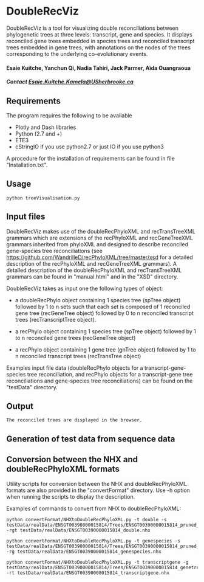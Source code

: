 # DoubleRecViz
DoubleRecViz is a tool for visualizing double reconciliations between phylogenetic trees at three levels: transcript, gene and species. It displays reconciled gene trees embedded in species trees and reconciled transcript trees embedded in gene trees, with annotations on the nodes of the trees corresponding to the underlying co-evolutionary events.

#### Esaie Kuitche, Yanchun Qi, Nadia Tahiri, Jack Parmer, Aïda Ouangraoua

##### Contact Esaie.Kuitche.Kamela@USherbrooke.ca

## Requirements
The program requires the following to be available
- Plotly and Dash libraries
- Python (2.7 and +) 
- ETE3 
- cStringIO if you use python2.7 or just IO if you use python3

A procedure for the installation of requirements can be found in file "Installation.txt".

## Usage
```
python treeVisualisation.py
```

## Input files

DoubleRecViz makes use of the doubleRecPhyloXML and recTransTreeXML grammars which are extensions of the recPhyloXML and recGeneTreeXML grammars inherited from phyloXML and designed to describe reconciled gene-species tree reconciliations (see https://github.com/WandrilleD/recPhyloXML/tree/master/xsd for a detailed description of the recPhyloXML and recGeneTreeXML grammars). A detailed description of the doubleRecPhyloXML and recTransTreeXML grammars can be found in "manual.html" and in the "XSD" directory. 

DoubleRecViz takes as input one the following types of object:

 - a doubleRecPhylo object containing 1 species tree (spTree object) followed by 1 to n sets such that each set is composed of 1 reconciled gene tree (recGeneTree object) followed by 0 to n reconciled transcript trees (recTranscriptTree object).

 - a recPhylo object containing 1 species tree (spTree object) followed by 1 to n reconciled gene trees (recGeneTree object)

 - a recPhylo object containing 1 gene tree (gnTree object) followed by 1 to n reconciled transcript trees (recTransTree object) 

Examples input file data (doubleRecPhylo objects for a transcript-gene-species tree reconciliation, and recPhylo objects for a transcript-gene tree reconciliations and gene-species tree reconciliations) can be found on the "testData" directory.

## Output

```
The reconciled trees are displayed in the browser.
```

## Generation of test data from sequence data


## Conversion between the NHX and doubleRecPhyloXML formats

Utility scripts for conversion between the NHX and doubleRecPhyloXML formats are also provided in the "convertFormat" directory. Use -h option when running the scripts to display the description.

Examples of commands to convert from  NHX to doubleRecPhyloXML:

```
python convertFormat/NHXtoDoubleRecPhyloXML.py -t double -s testData/realData/ENSGT00390000015814/Trees/ENSGT00390000015814_pruned_speciestree.nw -rgt testData/realData/ENSGT00390000015814_double.nhx 
```

```
python convertFormat/NHXtoDoubleRecPhyloXML.py -t genespecies -s testData/realData/ENSGT00390000015814/Trees/ENSGT00390000015814_pruned_speciestree.nw -rg testData/realData/ENSGT00390000015814_genespecies.nhx 
```

```
python convertFormat/NHXtoDoubleRecPhyloXML.py -t transcriptgene -g testData/realData/ENSGT00390000015814/Trees/ENSGT00390000015814_genetree_init.nw -rt testData/realData/ENSGT00390000015814_transcriptgene.nhx
```
